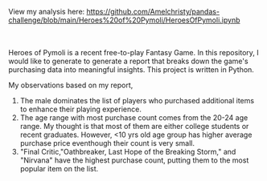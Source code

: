 View my analysis here: https://github.com/Amelchristy/pandas-challenge/blob/main/Heroes%20of%20Pymoli/HeroesOfPymoli.ipynb

<br>
<br>
Heroes of Pymoli is a recent free-to-play Fantasy Game. In this repository, I would like to generate to generate a report that breaks down the game's purchasing data into meaningful insights. This project is written in Python.

My observations based on my report,
1. The male dominates the list of players who purchased additional items to enhance their playing experience.
2. The age range with most purchase count comes from the 20-24 age range. My thought is that most of them are either college students or recent graduates. However, <10 yrs old age group has higher average purchase price eventhough their count is very small. 
3. "Final Critic,"Oathbreaker, Last Hope of the Breaking Storm," and "Nirvana" have the highest purchase count, putting them to the most popular item on the list.
